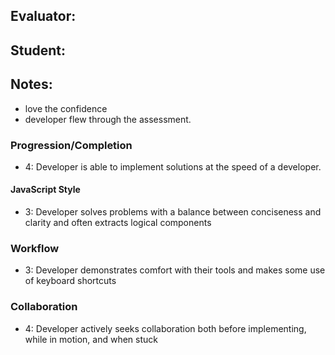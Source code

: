 
## Evaluator:
## Student:
## Notes:
- love the confidence
- developer flew through the assessment. 

### Progression/Completion

* 4: Developer is able to implement solutions at the speed of a developer.

#### JavaScript Style

* 3: Developer solves problems with a balance between conciseness and clarity and often extracts logical components

### Workflow

* 3: Developer demonstrates comfort with their tools and makes some use of keyboard shortcuts

### Collaboration

* 4: Developer actively seeks collaboration both before implementing, while in motion, and when stuck
